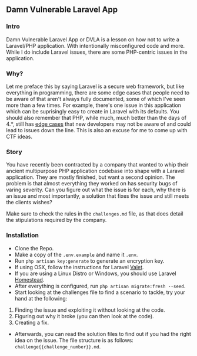 ## Damn Vulnerable Laravel App

### Intro
Damn Vulnerable Laravel App or DVLA is a lesson on how not to write a Laravel/PHP application. With intentionally misconfigured code and more. While I do include Laravel issues, there are some PHP-centric issues in the application.

### Why?
Let me preface this by saying Laravel is a secure web framework, but like everything in programming, there are some edge cases that people need to be aware of that aren't always fully documented, some of which I've seen more than a few times. For example, there's one issue in this application which can be suprisingly easy to create in Laravel with its defaults. You should also remember that PHP, while much, much better than the days of 4.*, still has [edge cases](https://www.php.net/manual/en/language.types.type-juggling.php) that new developers may not be aware of and could lead to issues down the line. This is also an excuse for me to come up with CTF ideas.

### Story
You have recently been contracted by a company that wanted to whip their ancient multipurpose PHP application codebase into shape with a Laravel application. They are mostly finished, but want a second opinion. The problem is that almost everything they worked on has security bugs of varing severity. Can you figure out what the issue is for each, why there is an issue and most importantly, a solution that fixes the issue and still meets the clients wishes?

Make sure to check the rules in the `challenges.md` file, as that does detail the stipulations required by the company.

### Installation
- Clone the Repo.
- Make a copy of the `.env.example` and name it `.env`.
- Run `php artisan key:generate` to generate an encryption key.
- If using OSX, follow the instructions for Laravel [Valet](https://laravel.com/docs/8.x/valet).
- If you are using a Linux Distro or Windows, you should use Laravel [Homestead](https://laravel.com/docs/8.x/homestead).
- After everything is configured, run `php artisan migrate:fresh --seed`.
- Start looking at the challenges file to find a scenario to tackle, try your hand at the following: 
1. Finding the issue and exploiting it without looking at the code.
2. Figuring out why it broke (you can then look at the code).
3. Creating a fix. 
- Afterwards, you can read the solution files to find out if you had the right idea on the issue. The file structure is as follows: `challenge{{challenge_number}}.md`.

